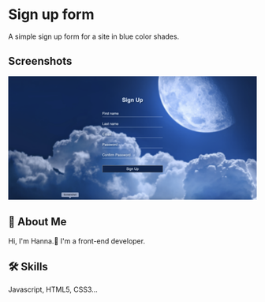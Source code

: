 # Sign up form

A simple sign up form for a site in blue color shades.


## Screenshots

<img src="Screenshot signup-1.png">


## 🚀 About Me
Hi, I'm Hanna.👋  I'm a front-end developer.


## 🛠 Skills
Javascript, HTML5, CSS3...
